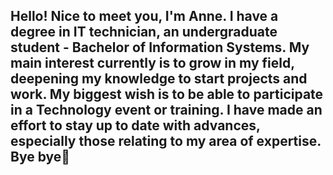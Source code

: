 ## Hello! Nice to meet you, I'm Anne. I have a degree in IT technician, an undergraduate student - Bachelor of Information Systems. My main interest currently is to grow in my field, deepening my knowledge to start projects and work. My biggest wish is to be able to participate in a Technology event or training. I have made an effort to stay up to date with advances, especially those relating to my area of ​​expertise. Bye bye👋

<!--
**ABoss3f/ABoss3f** is a ✨ _special_ ✨ repository because its `README.md` (this file) appears on your GitHub profile.

Here are some ideas to get you started:

- 🔭 I am currently working as a basic IT teacher
- 🌱 I’m currently learning Japanese and korean
- 👯 I’m looking to collaborate on ...
- 🤔 I’m looking for help with ...
- 💬 Ask me about ... animes, music and books
- 📫 How to reach me: ...
- 😄 Pronouns: ... she/her
- ⚡ Fun fact: ... I'm a dinosaur 
-->
